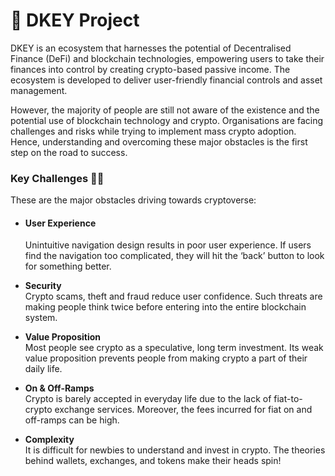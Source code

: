 # 🔑 DKEY Project

DKEY is an ecosystem that harnesses the potential of Decentralised Finance (DeFi) and blockchain technologies, empowering users to take their finances into control by creating crypto-based passive income. The ecosystem is developed to deliver user-friendly financial controls and asset management.



However, the majority of people are still not aware of the existence and the potential use of blockchain technology and crypto. Organisations are facing challenges and risks while trying to implement mass crypto adoption. Hence, understanding and overcoming these major obstacles is the first step on the road to success.



### **Key Challenges 🤷‍♂️**

These are the major obstacles driving towards cryptoverse:

*   #### User Experience

    Unintuitive navigation design results in poor user experience. If users find the navigation too complicated, they will hit the ‘back’ button to look for something better.
* **Security**\
  Crypto scams, theft and fraud reduce user confidence. Such threats are making people think twice before entering into the entire blockchain system.
* **Value Proposition**\
  Most people see crypto as a speculative, long term investment. Its weak value proposition prevents people from making crypto a part of their daily life.
* **On & Off-Ramps**\
  Crypto is barely accepted in everyday life due to the lack of fiat-to-crypto exchange services. Moreover, the fees incurred for fiat on and off-ramps can be high.
* **Complexity**\
  It is difficult for newbies to understand and invest in crypto. The theories behind wallets, exchanges, and tokens make their heads spin!



